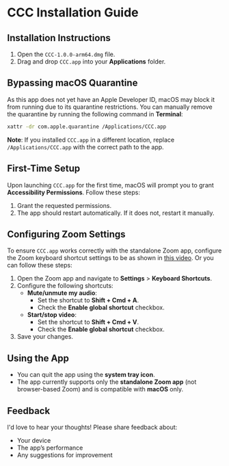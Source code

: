 # CCC Installation Guide

## Installation Instructions

1. Open the `CCC-1.0.0-arm64.dmg` file.
2. Drag and drop `CCC.app` into your **Applications** folder.

## Bypassing macOS Quarantine

As this app does not yet have an Apple Developer ID, macOS may block it from running due to its quarantine restrictions. 
You can manually remove the quarantine by running the following command in **Terminal**:

```bash
xattr -dr com.apple.quarantine /Applications/CCC.app
```

**Note**: If you installed `CCC.app` in a different location, replace `/Applications/CCC.app` with the correct path to the app.

## First-Time Setup
Upon launching `CCC.app` for the first time, macOS will prompt you to grant **Accessibility Permissions**. Follow these steps:
1. Grant the requested permissions.
2. The app should restart automatically. If it does not, restart it manually.

## Configuring Zoom Settings
To ensure `CCC.app` works correctly with the standalone Zoom app, configure the Zoom keyboard shortcut settings to be as shown in [this video](https://drive.google.com/file/d/1QZlFtiKjm0XJG_CuDoZTkLM_VPcWqM8i/view). Or you can follow these steps:

1. Open the Zoom app and navigate to **Settings** > **Keyboard Shortcuts**.
2. Configure the following shortcuts:
   - **Mute/unmute my audio**:
     - Set the shortcut to **Shift + Cmd + A**.
     - Check the **Enable global shortcut** checkbox.
   - **Start/stop video**:
     - Set the shortcut to **Shift + Cmd + V**.
     - Check the **Enable global shortcut** checkbox.
3. Save your changes.

## Using the App
- You can quit the app using the **system tray icon**.
- The app currently supports only the **standalone Zoom app** (not browser-based Zoom) and is compatible with **macOS** only.

## Feedback
I'd love to hear your thoughts! Please share feedback about:
- Your device
- The app’s performance
- Any suggestions for improvement
